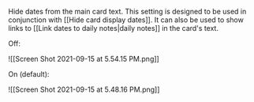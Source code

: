 
Hide dates from the main card text. This setting is designed to be used in conjunction with [[Hide card display dates]]. It can also be used to show links to [[Link dates to daily notes|daily notes]] in the card's text.

Off:

![[Screen Shot 2021-09-15 at 5.54.15 PM.png]]

On (default):

![[Screen Shot 2021-09-15 at 5.48.16 PM.png]]
